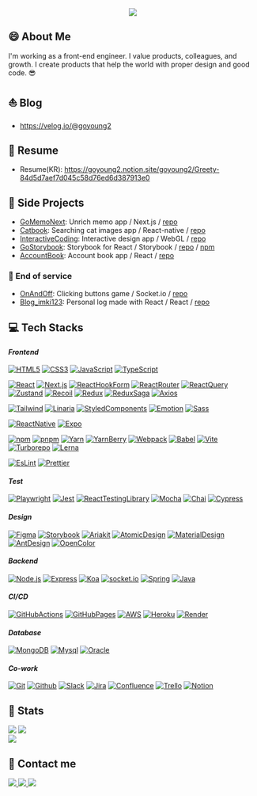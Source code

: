<!-- HTML context -->
<div style="text-align:center;">
  <img
    src="https://capsule-render.vercel.app/api?type=waving&color=0:FFFFFF,100:4444ff&height=140&text=With%20Colleagues%20-%20Frontend%20Engineer%20Greety%20✨&animation=fadeIn&fontColor=000000&fontSize=32&fontAlignY=35"
  />
</div>

<!-- MD context -->

## 😄 About Me

I'm working as a front-end engineer. I value products, colleagues, and growth. I create products that help the world with proper design and good code. 😎

## ⛵ Blog

- <https://velog.io/@goyoung2>

## 📃 Resume

- Resume(KR): <https://goyoung2.notion.site/goyoung2/Greety-84d5d7aef7d045c58d76ed6d387913e0>

## 🚀 Side Projects

- [GoMemoNext](https://imki123.github.io/go-memo-next): Unrich memo app / Next.js / [repo](https://github.com/imki123/go-memo-next)
- [Catbook](https://imki123.github.io/catbook): Searching cat images app / React-native / [repo](https://github.com/imki123/catbook)
- [InteractiveCoding](https://imki123.github.io/interactive_coding): Interactive design app / WebGL / [repo](https://github.com/imki123/interactive_coding)
- [GoStorybook](https://imki123.github.io/go-storybook): Storybook for React / Storybook / [repo](https://github.com/imki123/go-storybook) / [npm](https://www.npmjs.com/package/go-storybook)
- [AccountBook](https://imki123.github.io/account-book): Account book app / React / [repo](https://github.com/imki123/account-book)

### 🚫 End of service

- [OnAndOff](https://imki123.github.io/onandoff): Clicking buttons game / Socket.io / [repo](https://github.com/imki123/onandoff)
- [Blog_imki123](https://imki123.github.io): Personal log made with React / React / [repo](https://github.com/imki123/imki123.github.io)

<!-- HTML context -->

<h2>💻 Tech Stacks</h2>

<h4><em>Frontend</em></h4>

<p>
  <a href="https://www.google.co.kr/search?q=HTML5" target="_blank"
    ><img
      src="https://img.shields.io/badge/HTML5-E34F26?&style=badge&logo=HTML5&logoColor=white"
      alt="HTML5"
  /></a>
  <a href="https://www.google.co.kr/search?q=CSS3" target="_blank"
    ><img
      src="https://img.shields.io/badge/CSS3-1572B6?&style=badge&logo=CSS3&logoColor=white"
      alt="CSS3"
  /></a>
  <a href="https://www.google.co.kr/search?q=JavaScript" target="_blank"
    ><img
      src="https://img.shields.io/badge/JavaScript-F7DF1E?&style=badge&logo=javascript&logoColor=white"
      alt="JavaScript"
  /></a>
  <a href="https://www.google.co.kr/search?q=TypeScript" target="_blank"
    ><img
      src="https://img.shields.io/badge/TypeScript-3178C6?&style=badge&logo=TypeScript&logoColor=white"
      alt="TypeScript"
  /></a>
</p>

<p>
  <a href="https://www.google.co.kr/search?q=React" target="_blank"
    ><img
      src="https://img.shields.io/badge/React-61DAFB?&style=badge&logo=React&logoColor=white"
      alt="React"
  /></a>
  <a href="https://www.google.co.kr/search?q=Next.js" target="_blank"
    ><img
      src="https://img.shields.io/badge/Next.js-000000?&style=badge&logo=Next.js&logoColor=white"
      alt="Next.js"
  /></a>
  <a href="https://www.google.co.kr/search?q=ReactHookForm" target="_blank"
    ><img
      src="https://img.shields.io/badge/ReactHookForm-EC5990?&style=badge&logo=ReactHookForm&logoColor=white"
      alt="ReactHookForm"
  /></a>
  <a href="https://www.google.co.kr/search?q=ReactRouter" target="_blank"
    ><img
      src="https://img.shields.io/badge/ReactRouter-CA4245?&style=badge&logo=ReactRouter&logoColor=white"
      alt="ReactRouter"
  /></a>
  <a href="https://www.google.co.kr/search?q=ReactQuery" target="_blank"
    ><img
      src="https://img.shields.io/badge/ReactQuery-FF4154?&style=badge&logo=ReactQuery&logoColor=white"
      alt="ReactQuery"
  /></a>
  <a href="https://www.google.co.kr/search?q=Zustand" target="_blank"
    ><img
      src="https://img.shields.io/badge/Zustand-000000?&style=badge&logo=Zustand&logoColor=white"
      alt="Zustand"
  /></a>
  <a href="https://www.google.co.kr/search?q=Recoil" target="_blank"
    ><img
      src="https://img.shields.io/badge/Recoil-3578E5?&style=badge&logo=Recoil&logoColor=white"
      alt="Recoil"
  /></a>
  <a href="https://www.google.co.kr/search?q=Redux" target="_blank"
    ><img
      src="https://img.shields.io/badge/Redux-764ABC?&style=badge&logo=redux&logoColor=white"
      alt="Redux"
  /></a>
  <a href="https://www.google.co.kr/search?q=ReduxSaga" target="_blank"
    ><img
      src="https://img.shields.io/badge/ReduxSaga-999999?&style=badge&logo=ReduxSaga&logoColor=white"
      alt="ReduxSaga"
  /></a>
  <a href="https://www.google.co.kr/search?q=Axios" target="_blank"
    ><img
      src="https://img.shields.io/badge/Axios-5A29E4?&style=badge&logo=Axios&logoColor=white"
      alt="Axios"
  /></a>
</p>

<p>
  <a href="https://www.google.co.kr/search?q=TailwindCSS" target="_blank"
    ><img
      src="https://img.shields.io/badge/TailwindCSS-06B6D4?&style=badge&logo=TailwindCSS&logoColor=white"
      alt="Tailwind"
  /></a>
  <a href="https://www.google.co.kr/search?q=Linaria" target="_blank"
    ><img
      src="https://img.shields.io/badge/Linaria-de2d68?&style=badge&logo=Linaria&logoColor=white"
      alt="Linaria"
  /></a>
  <a href="https://www.google.co.kr/search?q=StyledComponents" target="_blank"
    ><img
      src="https://img.shields.io/badge/StyledComponents-DB7093?&style=badge&logo=StyledComponents&logoColor=white"
      alt="StyledComponents"
  /></a>
  <a href="https://www.google.co.kr/search?q=Emotion" target="_blank"
    ><img
      src="https://img.shields.io/badge/Emotion-d26ac2?&style=badge&logo=Emotion&logoColor=white"
      alt="Emotion"
  /></a>
  <a href="https://www.google.co.kr/search?q=Sass" target="_blank"
    ><img
      src="https://img.shields.io/badge/Sass-CC6699?&style=badge&logo=Sass&logoColor=white"
      alt="Sass"
  /></a>
</p>

<p>
  <a href="https://www.google.co.kr/search?q=ReactNative" target="_blank"
    ><img
      src="https://img.shields.io/badge/ReactNative-000000?&style=badge&logo=ReactNative&logoColor=white"
      alt="ReactNative"
  /></a>
  <a href="https://www.google.co.kr/search?q=Expo" target="_blank"
    ><img
      src="https://img.shields.io/badge/Expo-000020?&style=badge&logo=Expo&logoColor=white"
      alt="Expo"
  /></a>
</p>

<p>
  <a href="https://www.google.co.kr/search?q=npm" target="_blank"
    ><img
      src="https://img.shields.io/badge/npm-CB3837?&style=badge&logo=npm&logoColor=white"
      alt="npm"
  /></a>
  <a href="https://www.google.co.kr/search?q=pnpm" target="_blank"
    ><img
      src="https://img.shields.io/badge/pnpm-F69220?&style=badge&logo=pnpm&logoColor=white"
      alt="pnpm"
  /></a>
  <a href="https://www.google.co.kr/search?q=Yarn" target="_blank"
    ><img
      src="https://img.shields.io/badge/Yarn-2C8EBB?&style=badge&logo=Yarn&logoColor=white"
      alt="Yarn"
  /></a>
  <a href="https://www.google.co.kr/search?q=YarnBerry" target="_blank"
    ><img
      src="https://img.shields.io/badge/YarnBerry-2C8EBB?&style=badge&logo=Yarn&logoColor=white"
      alt="YarnBerry"
  /></a>
  <a href="https://www.google.co.kr/search?q=Webpack" target="_blank"
    ><img
      src="https://img.shields.io/badge/Webpack-8DD6F9?&style=badge&logo=Webpack&logoColor=white"
      alt="Webpack"
  /></a>
  <a href="https://www.google.co.kr/search?q=Babel" target="_blank"
    ><img
      src="https://img.shields.io/badge/Babel-F9DC3E?&style=badge&logo=Babel&logoColor=white"
      alt="Babel"
  /></a>
  <a href="https://www.google.co.kr/search?q=Vite" target="_blank"
    ><img
      src="https://img.shields.io/badge/Vite-646CFF?&style=badge&logo=Vite&logoColor=white"
      alt="Vite"
  /></a>
  <a href="https://www.google.co.kr/search?q=Turborepo" target="_blank"
    ><img
      src="https://img.shields.io/badge/Turborepo-EF4444?&style=badge&logo=Turborepo&logoColor=white"
      alt="Turborepo"
  /></a>
  <a href="https://www.google.co.kr/search?q=Lerna" target="_blank"
    ><img
      src="https://img.shields.io/badge/Lerna-9333EA?&style=badge&logo=Lerna&logoColor=white"
      alt="Lerna"
  /></a>
</p>

<p>
  <a href="https://www.google.co.kr/search?q=EsLint" target="_blank"
    ><img
      src="https://img.shields.io/badge/EsLint-4B32C3?&style=badge&logo=EsLint&logoColor=white"
      alt="EsLint"
  /></a>
  <a href="https://www.google.co.kr/search?q=Prettier" target="_blank"
    ><img
      src="https://img.shields.io/badge/Prettier-F7B93E?&style=badge&logo=Prettier&logoColor=white"
      alt="Prettier"
  /></a>
</p>

<h4><em>Test</em></h4>
<p>
  <a href="https://www.google.co.kr/search?q=Playwright" target="_blank"
    ><img
      src="https://img.shields.io/badge/Playwright-2EAD33?&style=badge&logo=Playwright&logoColor=white"
      alt="Playwright"
  /></a>
  <a href="https://www.google.co.kr/search?q=Jest" target="_blank"
    ><img
      src="https://img.shields.io/badge/Jest-C21325?&style=badge&logo=Jest&logoColor=white"
      alt="Jest"
  /></a>
  <a
    href="https://www.google.co.kr/search?q=ReactTestingLibrary"
    target="_blank"
    ><img
      src="https://img.shields.io/badge/ReactTestingLibrary-000000?&style=badge&logo=ReactTestingLibrary&logoColor=white"
      alt="ReactTestingLibrary"
  /></a>
  <a href="https://www.google.co.kr/search?q=Mocha" target="_blank"
    ><img
      src="https://img.shields.io/badge/Mocha-8D6748?&style=badge&logo=Mocha&logoColor=white"
      alt="Mocha"
  /></a>
  <a href="https://www.google.co.kr/search?q=Chai" target="_blank"
    ><img
      src="https://img.shields.io/badge/Chai-A30701?&style=badge&logo=Chai&logoColor=white"
      alt="Chai"
  /></a>
  <a href="https://www.google.co.kr/search?q=Cypress" target="_blank"
    ><img
      src="https://img.shields.io/badge/Cypress-17202C?&style=badge&logo=Cypress&logoColor=white"
      alt="Cypress"
  /></a>
</p>

<h4><em>Design</em></h4>
<p>
  <a href="https://www.google.co.kr/search?q=Figma" target="_blank"
    ><img
      src="https://img.shields.io/badge/Figma-F24E1E?&style=badge&logo=Figma&logoColor=white"
      alt="Figma"
  /></a>
  <a href="https://www.google.co.kr/search?q=Storybook" target="_blank"
    ><img
      src="https://img.shields.io/badge/Storybook-FF4785?&style=badge&logo=Storybook&logoColor=white"
      alt="Storybook"
  /></a>
  <a href="https://www.google.co.kr/search?q=Ariakit" target="_blank"
    ><img
      src="https://img.shields.io/badge/Ariakit-007ACC?&style=badge&logo=Ariakit&logoColor=white"
      alt="Ariakit"
  /></a>
  <a href="https://www.google.co.kr/search?q=AtomicDesign" target="_blank"
    ><img
      src="https://img.shields.io/badge/AtomicDesign-000000?&style=badge&logo=AtomicDesign&logoColor=white"
      alt="AtomicDesign"
  /></a>
  <a href="https://www.google.co.kr/search?q=MaterialDesign" target="_blank"
    ><img
      src="https://img.shields.io/badge/MaterialDesign-757575?&style=badge&logo=MaterialDesign&logoColor=white"
      alt="MaterialDesign"
  /></a>
  <a href="https://www.google.co.kr/search?q=AntDesign" target="_blank"
    ><img
      src="https://img.shields.io/badge/AntDesign-0170FE?&style=badge&logo=AntDesign&logoColor=white"
      alt="AntDesign"
  /></a>
  <a href="https://www.google.co.kr/search?q=OpenColor" target="_blank"
    ><img
      src="https://img.shields.io/badge/OpenColor-000000?&style=badge&logo=OpenColor&logoColor=white"
      alt="OpenColor"
  /></a>
</p>

<h4><em>Backend</em></h4>
<p>
  <a href="https://www.google.co.kr/search?q=Node.js" target="_blank"
    ><img
      src="https://img.shields.io/badge/Node.js-339933?&style=badge&logo=Node.js&logoColor=white"
      alt="Node.js"
  /></a>
  <a href="https://www.google.co.kr/search?q=Express" target="_blank"
    ><img
      src="https://img.shields.io/badge/Express-000000?&style=badge&logo=Express&logoColor=white"
      alt="Express"
  /></a>
  <a href="https://www.google.co.kr/search?q=Koa" target="_blank"
    ><img
      src="https://img.shields.io/badge/Koa-33333D?&style=badge&logo=Koa&logoColor=white"
      alt="Koa"
  /></a>
  <a href="https://www.google.co.kr/search?q=socket.io" target="_blank"
    ><img
      src="https://img.shields.io/badge/socket.io-010101?&style=badge&logo=socket.io&logoColor=white"
      alt="socket.io"
  /></a>
  <a href="https://www.google.co.kr/search?q=Spring" target="_blank"
    ><img
      src="https://img.shields.io/badge/Spring-6DB33F?&style=badge&logo=Spring&logoColor=white"
      alt="Spring"
  /></a>
  <a href="https://www.google.co.kr/search?q=Java" target="_blank"
    ><img
      src="https://img.shields.io/badge/Java-007396?&style=badge&logo=Java&logoColor=white"
      alt="Java"
  /></a>
</p>

<h4><em>CI/CD</em></h4>
<p>
  <a href="https://www.google.co.kr/search?q=GitHubActions" target="_blank"
    ><img
      src="https://img.shields.io/badge/GitHubActions-2088FF?&style=badge&logo=GitHubActions&logoColor=white"
      alt="GitHubActions"
  /></a>
  <a href="https://www.google.co.kr/search?q=GitHubPages" target="_blank"
    ><img
      src="https://img.shields.io/badge/GitHubPages-222222?&style=badge&logo=GitHubPages&logoColor=white"
      alt="GitHubPages"
  /></a>
  <a href="https://www.google.co.kr/search?q=AWS" target="_blank"
    ><img
      src="https://img.shields.io/badge/AWS-232F3E?&style=badge&logo=Amazon AWS&logoColor=white"
      alt="AWS"
  /></a>
  <a href="https://www.google.co.kr/search?q=Heroku" target="_blank"
    ><img
      src="https://img.shields.io/badge/Heroku-430098?&style=badge&logo=Heroku&logoColor=white"
      alt="Heroku"
  /></a>
  <a href="https://www.google.co.kr/search?q=Render" target="_blank"
    ><img
      src="https://img.shields.io/badge/Render-46E3B7?&style=badge&logo=Render&logoColor=white"
      alt="Render"
  /></a>
</p>

<h4><em>Database</em></h4>
<p>
  <a href="https://www.google.co.kr/search?q=MongoDB" target="_blank"
    ><img
      src="https://img.shields.io/badge/MongoDB-47A248?&style=badge&logo=mongodb&logoColor=white"
      alt="MongoDB"
  /></a>
  <a href="https://www.google.co.kr/search?q=Mysql" target="_blank"
    ><img
      src="https://img.shields.io/badge/Mysql-4479A1?&style=badge&logo=Mysql&logoColor=white"
      alt="Mysql"
  /></a>
  <a href="https://www.google.co.kr/search?q=Oracle" target="_blank"
    ><img
      src="https://img.shields.io/badge/Oracle-003545?&style=badge&logo=Oracle&logoColor=white"
      alt="Oracle"
  /></a>
</p>

<h4><em>Co-work</em></h4>
<p>
  <a href="https://www.google.co.kr/search?q=Git" target="_blank"
    ><img
      src="https://img.shields.io/badge/Git-F05032?&style=badge&logo=git&logoColor=white"
      alt="Git"
  /></a>
  <a href="https://www.google.co.kr/search?q=Github" target="_blank"
    ><img
      src="https://img.shields.io/badge/Github-181717?&style=badge&logo=Github&logoColor=white"
      alt="Github"
  /></a>
  <a href="https://www.google.co.kr/search?q=Slack" target="_blank"
    ><img
      src="https://img.shields.io/badge/Slack-4A154B?&style=badge&logo=Slack&logoColor=white"
      alt="Slack"
  /></a>
  <a href="https://www.google.co.kr/search?q=Jira" target="_blank"
    ><img
      src="https://img.shields.io/badge/Jira-0052CC?&style=badge&logo=Jira&logoColor=white"
      alt="Jira"
  /></a>
  <a href="https://www.google.co.kr/search?q=Confluence" target="_blank"
    ><img
      src="https://img.shields.io/badge/Confluence-172B4D?&style=badge&logo=Confluence&logoColor=white"
      alt="Confluence"
  /></a>
  <a href="https://www.google.co.kr/search?q=Trello" target="_blank"
    ><img
      src="https://img.shields.io/badge/Trello-0052CC?&style=badge&logo=Trello&logoColor=white"
      alt="Trello"
  /></a>
  <a href="https://www.google.co.kr/search?q=Notion" target="_blank"
    ><img
      src="https://img.shields.io/badge/Notion-000000?&style=badge&logo=Notion&logoColor=white"
      alt="Notion"
  /></a>
</p>

<h2>🏅 Stats</h2>
<div>
  <img
    src="https://github-readme-stats.vercel.app/api?username=imki123&show_icons=true&count_private=true"
  />
  <img
    src="https://github-readme-stats.vercel.app/api/top-langs/?username=imki123&layout=compact"
  />
</div>
<div>
  <a href="https://github.com/imki123">
    <img
      src="https://hits.seeyoufarm.com/api/count/incr/badge.svg?url=https%3A%2F%2Fgithub.com%2Fimki123%2F&count_bg=%23000000&title_bg=%23000000&icon=github.svg&icon_color=%23FFFFFF&title=GitHub&edge_flat=false"
  /></a>
</div>

<h2>📧 Contact me</h2>
<a href="mailto:popping2606@gmail.com">
  <img
    src="https://img.shields.io/badge/Gmail-EA4335?style=for-the-badge&logo=Gmail&logoColor=white&link=mailto:popping2606@gmail.com"
  />
</a>
<a href="https://velog.io/@goyoung2">
  <img
    src="https://img.shields.io/badge/Velog-20C997?style=for-the-badge&logo=Velog&logoColor=white&link=https://velog.io/@goyoung2"
  />
</a>
<a href="https://goyoung2.notion.site/Hoodie-da631f0a1bec426ab4c36c0aa41e4b15">
  <img
    src="https://img.shields.io/badge/Notion-000000?style=for-the-badge&logo=Notion&logoColor=white&link=https://goyoung2.notion.site/Hoodie-da631f0a1bec426ab4c36c0aa41e4b15"
  />
</a>
